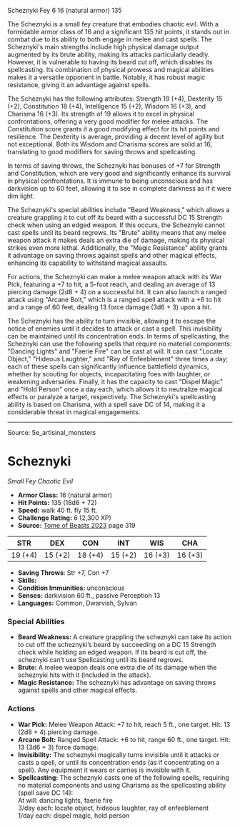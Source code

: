 <MonsterName/>Scheznyki</MonsterName>
<CreatureType/>Fey</CreatureType>
<CR/>6</CR>
<AC/>16 (natural armor)</AC>
<HP/>135</HP>
<summary>The Scheznyki is a small fey creature that embodies chaotic evil. With a formidable armor class of 16 and a significant 135 hit points, it stands out in combat due to its ability to both engage in melee and cast spells. The Scheznyki's main strengths include high physical damage output augmented by its brute ability, making its attacks particularly deadly. However, it is vulnerable to having its beard cut off, which disables its spellcasting. Its combination of physical prowess and magical abilities makes it a versatile opponent in battle. Notably, it has robust magic resistance, giving it an advantage against spells. </summary>

<detail>

The Scheznyki has the following attributes: Strength 19 (+4), Dexterity 15 (+2), Constitution 18 (+4), Intelligence 15 (+2), Wisdom 16 (+3), and Charisma 16 (+3). Its strength of 19 allows it to excel in physical confrontations, offering a very good modifier for melee attacks. The Constitution score grants it a good modifying effect for its hit points and resilience. The Dexterity is average, providing a decent level of agility but not exceptional. Both its Wisdom and Charisma scores are solid at 16, translating to good modifiers for saving throws and spellcasting. 

In terms of saving throws, the Scheznyki has bonuses of +7 for Strength and Constitution, which are very good and significantly enhance its survival in physical confrontations. It is immune to being unconscious and has darkvision up to 60 feet, allowing it to see in complete darkness as if it were dim light.

The Scheznyki's special abilities include "Beard Weakness," which allows a creature grappling it to cut off its beard with a successful DC 15 Strength check when using an edged weapon. If this occurs, the Scheznyki cannot cast spells until its beard regrows. Its "Brute" ability means that any melee weapon attack it makes deals an extra die of damage, making its physical strikes even more lethal. Additionally, the "Magic Resistance" ability grants it advantage on saving throws against spells and other magical effects, enhancing its capability to withstand magical assaults. 

For actions, the Scheznyki can make a melee weapon attack with its War Pick, featuring a +7 to hit, a 5-foot reach, and dealing an average of 13 piercing damage (2d8 + 4) on a successful hit. It can also launch a ranged attack using "Arcane Bolt," which is a ranged spell attack with a +6 to hit and a range of 60 feet, dealing 13 force damage (3d6 + 3) upon a hit.

The Scheznyki has the ability to turn invisible, allowing it to escape the notice of enemies until it decides to attack or cast a spell. This invisibility can be maintained until its concentration ends. In terms of spellcasting, the Scheznyki can use the following spells that require no material components: "Dancing Lights" and "Faerie Fire" can be cast at will. It can cast "Locate Object," "Hideous Laughter," and "Ray of Enfeeblement" three times a day; each of these spells can significantly influence battlefield dynamics, whether by scouting for objects, incapacitating foes with laughter, or weakening adversaries. Finally, it has the capacity to cast "Dispel Magic" and "Hold Person" once a day each, which allows it to neutralize magical effects or paralyze a target, respectively. The Scheznyki's spellcasting ability is based on Charisma, with a spell save DC of 14, making it a considerable threat in magical engagements.</detail>



---

Source: 5e_artisinal_monsters

# Scheznyki

*Small* *Fey* *Chaotic Evil*

- **Armor Class:** 16 (natural armor)
- **Hit Points:** 135 (18d6 + 72)
- **Speed:** walk 40 ft. fly 15 ft.
- **Challenge Rating:** 6 (2,300 XP)
- **Source:** [Tome of Beasts 2023](https://koboldpress.com/kpstore/product/tome-of-beasts-1-2023-edition/) page 319

| STR | DEX | CON | INT | WIS | CHA |
| --- | --- | --- | --- | --- | --- |
| 19 (+4) | 15 (+2) | 18 (+4) | 15 (+2) | 16 (+3) | 16 (+3) |

- **Saving Throws**: Str +7, Con +7
- **Skills:** 
- **Condition Immunities:** unconscious
- **Senses:** darkvision 60 ft., passive Perception 13
- **Languages:** Common, Dwarvish, Sylvan

### Special Abilities

- **Beard Weakness:** A creature grappling the scheznyki can take its action to cut off the scheznyki’s beard by succeeding on a DC 15 Strength check while holding an edged weapon. If its beard is cut off, the scheznyki can’t use Spellcasting until its beard regrows.
- **Brute:** A melee weapon deals one extra die of its damage when the scheznyki hits with it (included in the attack).
- **Magic Resistance:** The scheznyki has advantage on saving throws against spells and other magical effects.

### Actions

- **War Pick:** Melee Weapon Attack: +7 to hit, reach 5 ft., one target. Hit: 13 (2d8 + 4) piercing damage.
- **Arcane Bolt:** Ranged Spell Attack: +6 to hit, range 60 ft., one target. Hit: 13 (3d6 + 3) force damage.
- **Invisibility:** The scheznyki magically turns invisible until it attacks or casts a spell, or until its concentration ends (as if concentrating on a spell). Any equipment it wears or carries is invisible with it.
- **Spellcasting:** The scheznyki casts one of the following spells, requiring no material components and using Charisma as the spellcasting ability (spell save DC 14):<br>At will: dancing lights, faerie fire<br>3/day each: locate object, hideous laughter, ray of enfeeblement<br>1/day each: dispel magic, hold person


